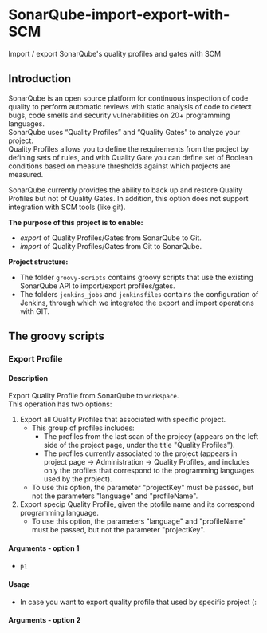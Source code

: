 # SonarQube-import-export-with-SCM
Import / export SonarQube's quality profiles and gates with SCM

## Introduction
SonarQube is an open source platform for continuous inspection of code quality to perform automatic reviews with static analysis of code to detect bugs, code smells and security vulnerabilities on 20+ programming languages.  
SonarQube uses “Quality Profiles” and “Quality Gates” to analyze your project.  
Quality Profiles allows you to define the requirements from the project by defining sets of rules, and with Quality Gate you can define set of Boolean conditions based on measure thresholds against which projects are measured.

SonarQube currently provides the ability to back up and restore Quality Profiles but not of Quality Gates. In addition, this option does not support integration with SCM tools (like git).

**The purpose of this project is to enable:**
- *export* of Quality Profiles/Gates from SonarQube to Git.
- *import* of Quality Profiles/Gates from Git to SonarQube.

**Project structure:**
- The folder `groovy-scripts` contains groovy scripts that use the existing SonarQube API to import/export profiles/gates.
- The folders `jenkins_jobs` and `jenkinsfiles` contains the configuration of Jenkins, through which we integrated the export and import operations with GIT.

## The groovy scripts

### Export Profile
#### Description
Export Quality Profile from SonarQube to `workspace`.  
This operation has two options:
1. Export all Quality Profiles that associated with specific project.  
   - This group of profiles includes:  
     - The profiles from the last scan of the projecy (appears on the left side of the project page, under the title "Quality Profiles").  
     - The profiles currently associated to the project (appears in project page -> Administration -> Quality Profiles, and includes only the profiles that correspond to the programming languages used by the project).  
   -  To use this option, the parameter "projectKey" must be passed, but not the parameters "language" and "profileName".  
2. Export specip Quality Profile, given the ptofile name and its correspond programming language.
   - To use this option, the parameters "language" and "profileName" must be passed, but not the parameter "projectKey".  
#### Arguments - option 1
- `p1`
#### Usage
- In case you want to export quality profile that used by specific project (:


#### Arguments - option 2


